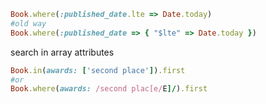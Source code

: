 

```ruby
Book.where(:published_date.lte => Date.today)
#old way
Book.where(:published_date => { "$lte" => Date.today })

```


search in array attributes

```ruby
Book.in(awards: ['second place']).first 
#or
Book.where(awards: /second plac[e/E]/).first

```
